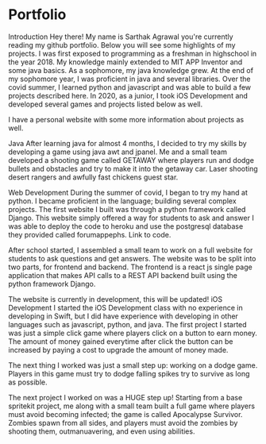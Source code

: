 # Portfolio
Introduction
Hey there! My name is Sarthak Agrawal you're currently reading my github portfolio. Below you will see some highlights of my projects. I was first exposed to programming as a freshman in highschool in the year 2018. My knowledge mainly extended to MIT APP Inventor and some java basics. As a sophomore, my java knowledge grew. At the end of my sophomore year, I was proficient in java and several libraries. Over the covid summer, I learned python and javascript and was able to build a few projects described here. In 2020, as a junior, I took iOS Development and developed several games and projects listed below as well.

I have a personal website with some more information about projects as well.

Java
After learning java for almost 4 months, I decided to try my skills by developing a game using java awt and jpanel. Me and a small team developed a shooting game called GETAWAY where players run and dodge bullets and obstacles and try to make it into the getaway car. Laser shooting desert rangers and awfully fast chickens guest star.

Web Development
During the summer of covid, I began to try my hand at python. I became proficient in the language; building several complex projects. The first website I built was through a python framework called Django. This website simply offered a way for students to ask and answer I was able to deploy the code to heroku and use the postgresql database they provided called forumappephs. Link to code.

After school started, I assembled a small team to work on a full website for students to ask questions and get answers. The website was to be split into two parts, for frontend and backend. The frontend is a react js single page application that makes API calls to a REST API backend built using the python framework Django.

The website is currently in development, this will be updated!
iOS Development
I started the iOS Development class with no experience in developing in Swift, but I did have experience with developing in other languages such as javascript, python, and java. The first project I started was just a simple click game where players click on a button to earn money. The amount of money gained everytime after click the button can be increased by paying a cost to upgrade the amount of money made.

The next thing I worked was just a small step up: working on a dodge game. Players in this game must try to dodge falling spikes try to survive as long as possible.

The next project I worked on was a HUGE step up! Starting from a base spritekit project, me along with a small team built a full game where players must avoid becoming infected; the game is called Apocalypse Survivor. Zombies spawn from all sides, and players must avoid the zombies by shooting them, outmanuavering, and even using abilities.
